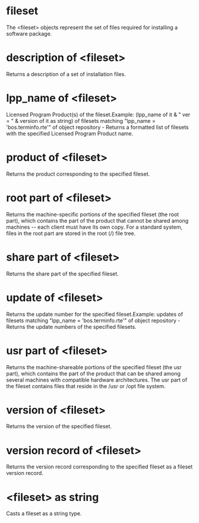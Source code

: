 # fileset

The &lt;fileset&gt; objects represent the set of files required for installing a software package.

# description of &lt;fileset&gt;

Returns a description of a set of installation files.

# lpp_name of &lt;fileset&gt;

Licensed Program Product(s) of the fileset.Example: (lpp_name of it &amp; &quot; ver = &quot; &amp; version of it as string) of filesets matching &quot;lpp_name = &#39;bos.terminfo.rte&#39;&quot; of object repository - Returns a formatted list of filesets with the specified Licensed Program Product name.

# product of &lt;fileset&gt;

Returns the product corresponding to the specified fileset.

# root part of &lt;fileset&gt;

Returns the machine-specific portions of the specified fileset (the root part), which contains the part of the product that cannot be shared among machines -- each client must have its own copy. For a standard system, files in the root part are stored in the root (/) file tree.

# share part of &lt;fileset&gt;

Returns the share part of the specified fileset.

# update of &lt;fileset&gt;

Returns the update number for the specified fileset.Example: updates of filesets matching &quot;lpp_name = &#39;bos.terminfo.rte&#39;&quot; of object repository - Returns the update numbers of the specified filesets.

# usr part of &lt;fileset&gt;

Returns the machine-shareable portions of the specified fileset (the usr part), which contains the part of the product that can be shared among several machines with compatible hardware architectures. The usr part of the fileset contains files that reside in the /usr or /opt file system.

# version of &lt;fileset&gt;

Returns the version of the specified fileset.

# version record of &lt;fileset&gt;

Returns the version record corresponding to the specified fileset as a fileset version record.

# &lt;fileset&gt; as string

Casts a fileset as a string type.
